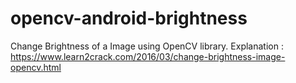 # opencv-android-brightness
Change Brightness of a Image using OpenCV library.
Explanation : https://www.learn2crack.com/2016/03/change-brightness-image-opencv.html
